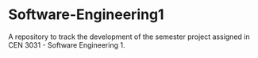 # Software-Engineering1
A repository to track the development of the semester project assigned in CEN 3031 - Software Engineering 1.
